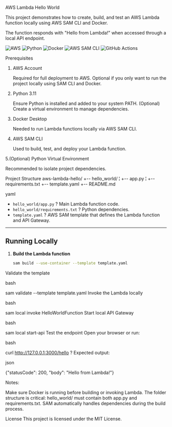 AWS Lambda Hello World

This project demonstrates how to create, build, and test an AWS Lambda function locally using AWS SAM CLI and Docker.

The function responds with "Hello from Lambda!" when accessed through a local API endpoint.

![AWS](https://img.shields.io/badge/AWS-FF9900?style=for-the-badge&logo=amazon-aws&logoColor=white)
![Python](https://img.shields.io/badge/Python_3.11-3776AB?style=for-the-badge&logo=python&logoColor=white)
![Docker](https://img.shields.io/badge/Docker-2496ED?style=for-the-badge&logo=docker&logoColor=white)
![AWS SAM CLI](https://img.shields.io/badge/AWS_SAM_CLI-232F3E?style=for-the-badge&logo=amazon-aws&logoColor=white)
![GitHub Actions](https://img.shields.io/badge/GitHub_Actions-2088FF?style=for-the-badge&logo=github-actions&logoColor=white)

Prerequisites


1. AWS Account

   Required for full deployment to AWS.
   Optional if you only want to run the project locally using SAM CLI and Docker.

2. Python 3.11

   Ensure Python is installed and added to your system PATH.
   (Optional) Create a virtual environment to manage dependencies.

3. Docker Desktop

   Needed to run Lambda functions locally via AWS SAM CLI.

4. AWS SAM CLI

   Used to build, test, and deploy your Lambda function.

5.(Optional) Python Virtual Environment

   Recommended to isolate project dependencies.



Project Structure
aws-lambda-hello/
+-- hello_world/
¦ +-- app.py
¦ +-- requirements.txt
+-- template.yaml
+-- README.md

yaml


- `hello_world/app.py` ? Main Lambda function code.  
- `hello_world/requirements.txt` ? Python dependencies.  
- `template.yaml` ? AWS SAM template that defines the Lambda function and API Gateway.  

---

## Running Locally

1. **Build the Lambda function**  
   ```bash
   sam build --use-container --template template.yaml
Validate the template

bash

sam validate --template template.yaml
Invoke the Lambda locally

bash

sam local invoke HelloWorldFunction
Start local API Gateway

bash

sam local start-api
Test the endpoint
Open your browser or run:

bash

curl http://127.0.0.1:3000/hello
? Expected output:

json

{"statusCode": 200, "body": "Hello from Lambda!"}

Notes:

   Make sure Docker is running before building or invoking Lambda.
   The folder structure is critical: hello_world/ must contain both app.py and requirements.txt.
   SAM automatically handles dependencies during the build process.

License
This project is licensed under the MIT License.
